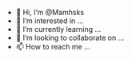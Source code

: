 - 👋 Hi, I’m @Mamhsks
- 👀 I’m interested in ...
- 🌱 I’m currently learning ...
- 💞️ I’m looking to collaborate on ...
- 📫 How to reach me ...

<!---
Mamhsks/Mamhsks is a ✨ special ✨ repository because its `README.md` (this file) appears on your GitHub profile.
You can click the Preview link to take a look at your changes.
--->
